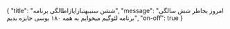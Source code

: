 {
  "title": "ششن سنببهتبازایاژاطالگی برنامه",
  "message": "امروز بخاطر شش سالگی برنامه لئوگیم میخوایم به همه ۱۸۰ یوسی جایزه بدیم",
  "on-off": true
}

